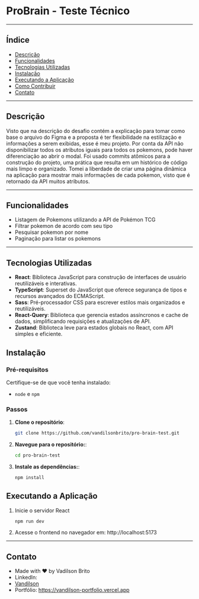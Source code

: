 # **ProBrain - Teste Técnico**

---

## Índice

- [Descrição](#descrição)
- [Funcionalidades](#funcionalidades)
- [Tecnologias Utilizadas](#tecnologias-utilizadas)
- [Instalação](#instalação)
- [Executando a Aplicação](#executando-a-aplicação)
- [Como Contribuir](#como-contribuir)
- [Contato](#contato)

---

## Descrição

Visto que na descrição do desafio contém a explicação para tomar como base o arquivo do Figma e a proposta é ter flexibilidade na estilização e informações a serem exibidas, esse é meu projeto.
Por conta da API não disponibilizar todos os atributos iguais para todos os pokemons, pode haver diferenciação ao abrir o modal.
Foi usado commits atômicos para a construção do projeto, uma prática que resulta em um histórico de código mais limpo e organizado.
Tomei a liberdade de criar uma página dinâmica na aplicação para mostrar mais informações de cada pokemon, visto que é retornado da API muitos atributos.

---

## Funcionalidades

- Listagem de Pokemons utilizando a API de Pokémon TCG
- Filtrar pokemon de acordo com seu tipo
- Pesquisar pokemon por nome
- Paginação para listar os pokemons

---

## Tecnologias Utilizadas

- **React**: Biblioteca JavaScript para construção de interfaces de usuário reutilizáveis e interativas.
- **TypeScript**: Superset do JavaScript que oferece segurança de tipos e recursos avançados do ECMAScript.
- **Sass**: Pré-processador CSS para escrever estilos mais organizados e reutilizáveis.
- **React-Query**: Biblioteca que gerencia estados assíncronos e cache de dados, simplificando requisições e atualizações de API.
- **Zustand**: Biblioteca leve para estados globais no React, com API simples e eficiente.

## Instalação

### **Pré-requisitos**
Certifique-se de que você tenha instalado:
- `node` e `npm`

### **Passos**

1. **Clone o repositório**:
   ```bash
   git clone https://github.com/vandilsonbrito/pro-brain-test.git
    ```

2. **Navegue para o repositório:**:

   ```bash
   cd pro-brain-test
   ```

3. **Instale as dependências:**:

     ```bash
     npm install
     ```
    
## Executando a Aplicação

1. Inicie o servidor React
   ```bash
   npm run dev
   ```
3. Acesse o frontend no navegador em: http://localhost:5173

---

## Contato
- Made with ❤️ by Vadilson Brito
- LinkedIn:
- [Vandilson](https://www.linkedin.com/in/vandilson-brito-desenvolvedor-frontend/)
- Portfólio: https://vandilson-portfolio.vercel.app
